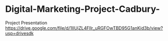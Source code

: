 # Digital-Marketing-Project-Cadbury-
Project Presentation
https://drive.google.com/file/d/1IIUjZL4Fllr_uRGFOwTBD95G1anKid3b/view?usp=drivesdk
